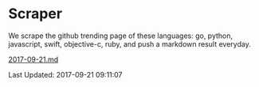 # Scraper

We scrape the github trending page of these languages: go, python, javascript, swift, objective-c, ruby, and push a markdown result everyday.

[2017-09-21.md](https://github.com/henson/Scraper/blob/master/2017-09-21.md)

Last Updated: 2017-09-21 09:11:07